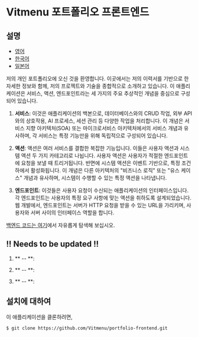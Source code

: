 # Vitmenu 포트폴리오 프론트엔드

## 설명

* [영어](./README.md)
* [한국어](./README_KO.md)
* [일본어](./README_JA.md)

저의 개인 포트폴리오에 오신 것을 환영합니다. 이곳에서는 저의 이력서를 기반으로 한 자세한 정보와 함께, 저의 프로젝트와 기술을 종합적으로 소개하고 있습니다. 이 애플리케이션은 서비스, 액션, 엔드포인트라는 세 가지의 주요 추상적인 개념을 중심으로 구성되어 있습니다.

1. **서비스**: 이것은 애플리케이션의 백본으로, 데이터베이스와의 CRUD 작업, 외부 API와의 상호작용, AI 프로세스, 세션 관리 등 다양한 작업을 처리합니다. 이 개념은 서비스 지향 아키텍처(SOA) 또는 마이크로서비스 아키텍처에서의 서비스 개념과 유사하며, 각 서비스는 특정 기능만을 위해 독립적으로 구성되어 있습니다.

2. **액션**: 액션은 여러 서비스를 결합한 복잡한 기능입니다. 이들은 사용자 액션과 시스템 액션 두 가지 카테고리로 나뉩니다. 사용자 액션은 사용자가 적절한 엔드포인트에 요청을 보낼 때 트리거됩니다. 반면에 시스템 액션은 이벤트 기반으로, 특정 조건 하에서 활성화됩니다. 이 개념은 다른 아키텍처의 "비즈니스 로직" 또는 "유스 케이스" 개념과 유사하며, 시스템이 수행할 수 있는 특정 액션을 나타냅니다.

3. **엔드포인트**: 이것들은 사용자 요청이 수신되는 애플리케이션의 인터페이스입니다. 각 엔드포인트는 사용자의 특정 요구 사항에 맞는 액션을 취하도록 설계되었습니다. 웹 개발에서, 엔드포인트는 서버가 HTTP 요청을 받을 수 있는 URL을 가리키며, 사용자와 서버 사이의 인터페이스 역할을 합니다.

[백엔드 코드는 여기](https://github.com/Vitmenu/portfolio)에서 자유롭게 탐색해 보십시오.

## !! Needs to be updated !!

1. ** -- **:

2. ** -- **:

3. ** -- **:


## 설치에 대하여

이 애플리케이션을 클론하려면,

```bash
$ git clone https://github.com/Vitmenu/portfolio-frontend.git